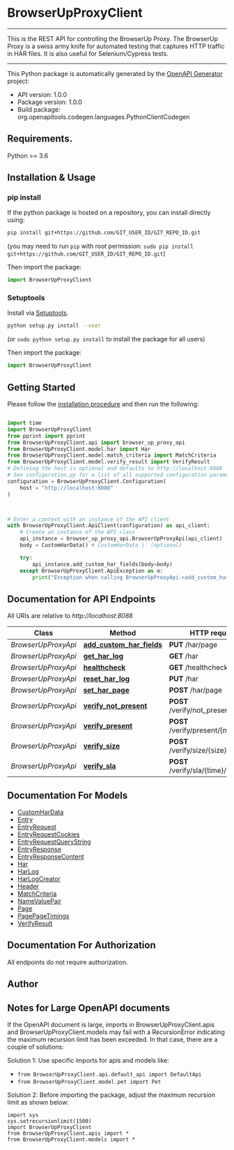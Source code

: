 # BrowserUpProxyClient
___
This is the REST API for controlling the BrowserUp Proxy.
The BrowserUp Proxy is a swiss army knife for automated testing that
captures HTTP traffic in HAR files. It is also useful for Selenium/Cypress tests.
___


This Python package is automatically generated by the [OpenAPI Generator](https://openapi-generator.tech) project:

- API version: 1.0.0
- Package version: 1.0.0
- Build package: org.openapitools.codegen.languages.PythonClientCodegen

## Requirements.

Python >= 3.6

## Installation & Usage
### pip install

If the python package is hosted on a repository, you can install directly using:

```sh
pip install git+https://github.com/GIT_USER_ID/GIT_REPO_ID.git
```
(you may need to run `pip` with root permission: `sudo pip install git+https://github.com/GIT_USER_ID/GIT_REPO_ID.git`)

Then import the package:
```python
import BrowserUpProxyClient
```

### Setuptools

Install via [Setuptools](http://pypi.python.org/pypi/setuptools).

```sh
python setup.py install --user
```
(or `sudo python setup.py install` to install the package for all users)

Then import the package:
```python
import BrowserUpProxyClient
```

## Getting Started

Please follow the [installation procedure](#installation--usage) and then run the following:

```python

import time
import BrowserUpProxyClient
from pprint import pprint
from BrowserUpProxyClient.api import browser_up_proxy_api
from BrowserUpProxyClient.model.har import Har
from BrowserUpProxyClient.model.match_criteria import MatchCriteria
from BrowserUpProxyClient.model.verify_result import VerifyResult
# Defining the host is optional and defaults to http://localhost:8088
# See configuration.py for a list of all supported configuration parameters.
configuration = BrowserUpProxyClient.Configuration(
    host = "http://localhost:8088"
)



# Enter a context with an instance of the API client
with BrowserUpProxyClient.ApiClient(configuration) as api_client:
    # Create an instance of the API class
    api_instance = browser_up_proxy_api.BrowserUpProxyApi(api_client)
    body = CustomHarData() # CustomHarData |  (optional)

    try:
        api_instance.add_custom_har_fields(body=body)
    except BrowserUpProxyClient.ApiException as e:
        print("Exception when calling BrowserUpProxyApi->add_custom_har_fields: %s\n" % e)
```

## Documentation for API Endpoints

All URIs are relative to *http://localhost:8088*

Class | Method | HTTP request | Description
------------ | ------------- | ------------- | -------------
*BrowserUpProxyApi* | [**add_custom_har_fields**](docs/BrowserUpProxyApi.md#add_custom_har_fields) | **PUT** /har/page | 
*BrowserUpProxyApi* | [**get_har_log**](docs/BrowserUpProxyApi.md#get_har_log) | **GET** /har | 
*BrowserUpProxyApi* | [**healthcheck**](docs/BrowserUpProxyApi.md#healthcheck) | **GET** /healthcheck | 
*BrowserUpProxyApi* | [**reset_har_log**](docs/BrowserUpProxyApi.md#reset_har_log) | **PUT** /har | 
*BrowserUpProxyApi* | [**set_har_page**](docs/BrowserUpProxyApi.md#set_har_page) | **POST** /har/page | 
*BrowserUpProxyApi* | [**verify_not_present**](docs/BrowserUpProxyApi.md#verify_not_present) | **POST** /verify/not_present/{name} | 
*BrowserUpProxyApi* | [**verify_present**](docs/BrowserUpProxyApi.md#verify_present) | **POST** /verify/present/{name} | 
*BrowserUpProxyApi* | [**verify_size**](docs/BrowserUpProxyApi.md#verify_size) | **POST** /verify/size/{size}/{name} | 
*BrowserUpProxyApi* | [**verify_sla**](docs/BrowserUpProxyApi.md#verify_sla) | **POST** /verify/sla/{time}/{name} | 


## Documentation For Models

 - [CustomHarData](docs/CustomHarData.md)
 - [Entry](docs/Entry.md)
 - [EntryRequest](docs/EntryRequest.md)
 - [EntryRequestCookies](docs/EntryRequestCookies.md)
 - [EntryRequestQueryString](docs/EntryRequestQueryString.md)
 - [EntryResponse](docs/EntryResponse.md)
 - [EntryResponseContent](docs/EntryResponseContent.md)
 - [Har](docs/Har.md)
 - [HarLog](docs/HarLog.md)
 - [HarLogCreator](docs/HarLogCreator.md)
 - [Header](docs/Header.md)
 - [MatchCriteria](docs/MatchCriteria.md)
 - [NameValuePair](docs/NameValuePair.md)
 - [Page](docs/Page.md)
 - [PagePageTimings](docs/PagePageTimings.md)
 - [VerifyResult](docs/VerifyResult.md)


## Documentation For Authorization

 All endpoints do not require authorization.

## Author




## Notes for Large OpenAPI documents
If the OpenAPI document is large, imports in BrowserUpProxyClient.apis and BrowserUpProxyClient.models may fail with a
RecursionError indicating the maximum recursion limit has been exceeded. In that case, there are a couple of solutions:

Solution 1:
Use specific imports for apis and models like:
- `from BrowserUpProxyClient.api.default_api import DefaultApi`
- `from BrowserUpProxyClient.model.pet import Pet`

Solution 2:
Before importing the package, adjust the maximum recursion limit as shown below:
```
import sys
sys.setrecursionlimit(1500)
import BrowserUpProxyClient
from BrowserUpProxyClient.apis import *
from BrowserUpProxyClient.models import *
```

